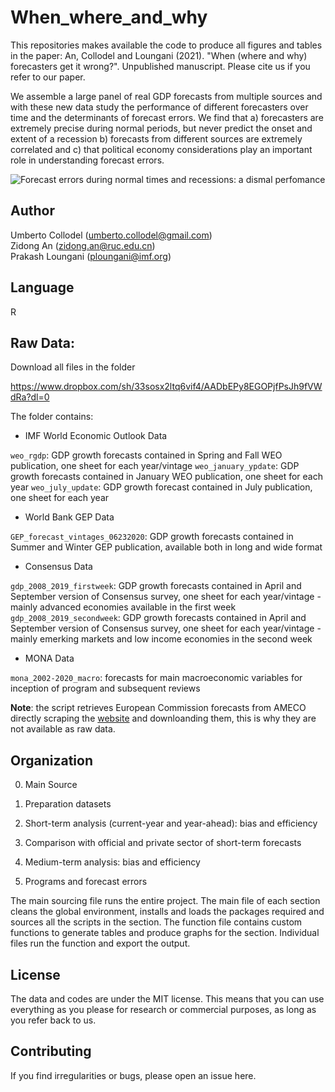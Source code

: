# When_where_and_why

This repositories makes available the code to produce all figures and tables in the paper:
An, Collodel and Loungani (2021). "When (where and why) forecasters get it wrong?". Unpublished manuscript.
Please cite us if you refer to our paper.

We assemble a large panel of real GDP forecasts from multiple sources and with these new data study the performance of different forecasters over time and the determinants of forecast errors. We find that a) forecasters are extremely precise during normal periods, but never predict the onset and extent of a recession b) forecasts from different sources are extremely correlated and c) that political economy considerations play an important role in understanding forecast errors.

![Forecast errors during normal times and recessions: a dismal perfomance](~/Pictures/github_images/inability_recessions-1.png.jpg)


## Author

Umberto Collodel (umberto.collodel@gmail.com) <br/>
Zidong An (zidong.an@ruc.edu.cn) <br/>
Prakash Loungani (ploungani@imf.org)

## Language

R

## Raw Data:

Download all files in the folder

https://www.dropbox.com/sh/33sosx2ltq6vif4/AADbEPy8EGOPjfPsJh9fVWdRa?dl=0


The folder contains:

* IMF World Economic Outlook Data

`weo_rgdp`: GDP growth forecasts contained in Spring and Fall WEO publication, one sheet for each year/vintage 
`weo_january_ypdate`: GDP growth forecasts contained in January WEO publication, one sheet for each year
`weo_july_update`: GDP growth forecast contained in July publication, one sheet for each year

* World Bank GEP Data

`GEP_forecast_vintages_06232020`: GDP growth forecasts contained in Summer and Winter GEP publication, available both in long and wide format

* Consensus Data

`gdp_2008_2019_firstweek`:  GDP growth forecasts contained in April and September version of Consensus survey, one sheet for each year/vintage - mainly advanced economies available in the first week <br/>
`gdp_2008_2019_secondweek`:  GDP growth forecasts contained in April and September version of Consensus survey, one sheet for each year/vintage - mainly emerking markets and low income economies in the second week

* MONA Data

`mona_2002-2020_macro`: forecasts for main macroeconomic variables for inception of program and subsequent reviews


**Note**: the script retrieves European Commission forecasts from AMECO directly scraping the [website](https://ec.europa.eu/info/business-economy-euro/indicators-statistics/economic-databases/macro-economic-database-ameco/ameco-archive_en") and downloanding them, this is why they are not available as raw data.



## Organization

0. Main Source

1. Preparation datasets

2. Short-term analysis (current-year and year-ahead): bias and efficiency

3. Comparison with official and private sector of short-term forecasts 

4. Medium-term analysis: bias and efficiency

5. Programs and forecast errors

The main sourcing file runs the entire project.
The main file of each section cleans the global environment, installs and loads the packages required 
and sources all the scripts in the section. The function file contains custom functions to generate tables and produce graphs for the section. Individual files run the function and export the output.


## License

The data and codes are under the MIT license. This means that you can use everything as you please for research or commercial purposes, as long as you refer back to us.

## Contributing

If you find irregularities or bugs, please open an issue here.